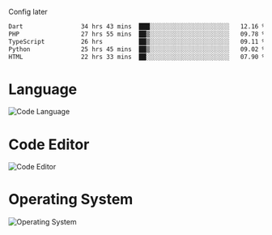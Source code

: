 <!-- ## Hi there 👋 -->
Config later

<!--
**rickrck/rickrck** is a ✨ _special_ ✨ repository because its `README.md` (this file) appears on your GitHub profile.

Here are some ideas to get you started:

- 🔭 I’m currently working on ...
- 🌱 I’m currently learning ...
- 👯 I’m looking to collaborate on ...
- 🤔 I’m looking for help with ...
- 💬 Ask me about ...
- 📫 How to reach me: ...
- 😄 Pronouns: ...
- ⚡ Fun fact: ...
-->

<!--START_SECTION:waka-->

```txt
Dart                34 hrs 43 mins  ███░░░░░░░░░░░░░░░░░░░░░░   12.16 %
PHP                 27 hrs 55 mins  ██▒░░░░░░░░░░░░░░░░░░░░░░   09.78 %
TypeScript          26 hrs          ██▒░░░░░░░░░░░░░░░░░░░░░░   09.11 %
Python              25 hrs 45 mins  ██▒░░░░░░░░░░░░░░░░░░░░░░   09.02 %
HTML                22 hrs 33 mins  ██░░░░░░░░░░░░░░░░░░░░░░░   07.90 %
```

<!--END_SECTION:waka-->

# Language
![Code Language](https://wakatime.com/share/@Rie/857855bd-8826-4360-bd0b-30668e651616.svg)

# Code Editor
![Code Editor](https://wakatime.com/share/@Rie/630d1d98-3d54-4afd-a23d-fa79134fc528.svg)

# Operating System
![Operating System](https://wakatime.com/share/@Rie/a7b1eb7d-159b-4b03-8226-3a05ad998782.svg)
